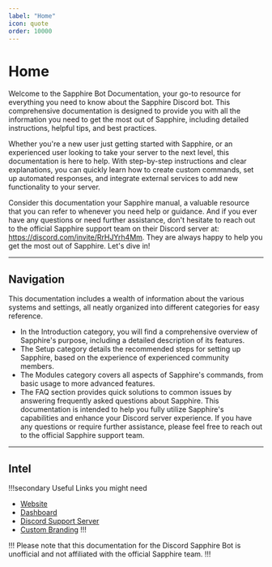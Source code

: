 ```yaml
---
label: "Home"
icon: quote
order: 10000
---
```

# Home
Welcome to the Sapphire Bot Documentation, your go-to resource for everything you need to know about the Sapphire Discord bot. This comprehensive documentation is designed to provide you with all the information you need to get the most out of Sapphire, including detailed instructions, helpful tips, and best practices.

Whether you're a new user just getting started with Sapphire, or an experienced user looking to take your server to the next level, this documentation is here to help. With step-by-step instructions and clear explanations, you can quickly learn how to create custom commands, set up automated responses, and integrate external services to add new functionality to your server.

Consider this documentation your Sapphire manual, a valuable resource that you can refer to whenever you need help or guidance. And if you ever have any questions or need further assistance, don't hesitate to reach out to the official Sapphire support team on their Discord server at: https://discord.com/invite/RrHJYrh4Mm. They are always happy to help you get the most out of Sapphire. Let's dive in!

---

## Navigation
This documentation includes a wealth of information about the various systems and settings, all neatly organized into different categories for easy reference.

- In the Introduction category, you will find a comprehensive overview of Sapphire's purpose, including a detailed description of its features.
- The Setup category details the recommended steps for setting up Sapphire, based on the experience of experienced community members.
- The Modules category covers all aspects of Sapphire's commands, from basic usage to more advanced features.
- The FAQ section provides quick solutions to common issues by answering frequently asked questions about Sapphire.
This documentation is intended to help you fully utilize Sapphire's capabilities and enhance your Discord server experience. If you have any questions or require further assistance, please feel free to reach out to the official Sapphire support team.

---

## Intel
!!!secondary
Useful Links you might need
- [Website](https://sapph.xyz/)
- [Dashboard](https://dashboard.sapph.xyz/)
- [Discord Support Server](https://discord.com/invite/RrHJYrh4Mm)
- [Custom Branding](https://sapph.xyz/custom-branding)
!!!

!!! 
Please note that this documentation for the Discord Sapphire Bot is unofficial and not affiliated with the official Sapphire team.
!!!
